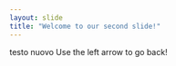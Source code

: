 ```yaml
---
layout: slide
title: "Welcome to our second slide!"
---
```

testo nuovo
Use the left arrow to go back!
